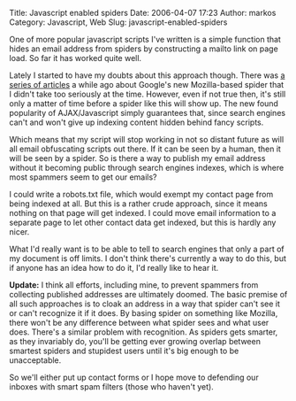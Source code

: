 Title: Javascript enabled spiders
Date: 2006-04-07 17:23
Author: markos
Category: Javascript, Web
Slug: javascript-enabled-spiders

One of more popular javascript scripts I've written is a simple function
that hides an email address from spiders by constructing a mailto link
on page load. So far it has worked quite well.

Lately I started to have my doubts about this approach though. There was
[a series of
articles](http://www.google.com/search?hl=en&q=mozilla+google+spider&btnG=Google+Search)
a while ago about Google's new Mozilla-based spider that I didn't take
too seriously at the time. However, even if not true then, it's still
only a matter of time before a spider like this will show up. The new
found popularity of AJAX/Javascript simply guarantees that, since search
engines can't and won't give up indexing content hidden behind fancy
scripts.

Which means that my script will stop working in not so distant future as
will all email obfuscating scripts out there. If it can be seen by a
human, then it will be seen by a spider. So is there a way to publish my
email address without it becoming public through search engines indexes,
which is where most spammers seem to get our emails?

I could write a robots.txt file, which would exempt my contact page from
being indexed at all. But this is a rather crude approach, since it
means nothing on that page will get indexed. I could move email
information to a separate page to let other contact data get indexed,
but this is hardly any nicer.

What I'd really want is to be able to tell to search engines that only a
part of my document is off limits. I don't think there's currently a way
to do this, but if anyone has an idea how to do it, I'd really like to
hear it.

**Update:** I think all efforts, including mine, to prevent spammers
from collecting published addresses are ultimately doomed. The basic
premise of all such approaches is to cloak an address in a way that
spider can't see it or can't recognize it if it does. By basing spider
on something like Mozilla, there won't be any difference between what
spider sees and what user does. There's a similar problem with
recognition. As spiders gets smarter, as they invariably do, you'll be
getting ever growing overlap between smartest spiders and stupidest
users until it's big enough to be unacceptable.

So we'll either put up contact forms or I hope move to defending our
inboxes with smart spam filters (those who haven't yet).


